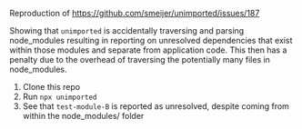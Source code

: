 Reproduction of https://github.com/smeijer/unimported/issues/187

Showing that `unimported` is accidentally traversing and parsing node_modules
resulting in reporting on unresolved dependencies that exist within those
modules and separate from application code. This then has a penalty due to the
overhead of traversing the potentially many files in node_modules.

1. Clone this repo
2. Run `npx unimported`
3. See that `test-module-B` is reported as unresolved, despite coming from within the node_modules/ folder
